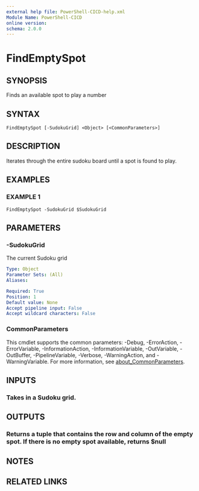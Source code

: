 ```yaml
---
external help file: PowerShell-CICD-help.xml
Module Name: PowerShell-CICD
online version:
schema: 2.0.0
---
```


# FindEmptySpot

## SYNOPSIS
Finds an available spot to play a number

## SYNTAX

```
FindEmptySpot [-SudokuGrid] <Object> [<CommonParameters>]
```

## DESCRIPTION
Iterates through the entire sudoku board until a spot is found to play.

## EXAMPLES

### EXAMPLE 1
```
FindEmptySpot -SudokuGrid $SudokuGrid
```

## PARAMETERS

### -SudokuGrid
The current Sudoku grid

```yaml
Type: Object
Parameter Sets: (All)
Aliases:

Required: True
Position: 1
Default value: None
Accept pipeline input: False
Accept wildcard characters: False
```

### CommonParameters
This cmdlet supports the common parameters: -Debug, -ErrorAction, -ErrorVariable, -InformationAction, -InformationVariable, -OutVariable, -OutBuffer, -PipelineVariable, -Verbose, -WarningAction, and -WarningVariable. For more information, see [about_CommonParameters](http://go.microsoft.com/fwlink/?LinkID=113216).

## INPUTS

### Takes in a Sudoku grid.
## OUTPUTS

### Returns a tuple that contains the row and column of the empty spot. If there is no empty spot available, returns $null
## NOTES

## RELATED LINKS
